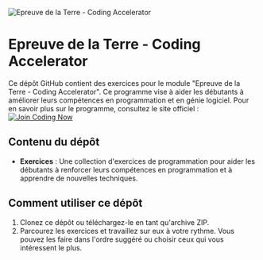 ![Epreuve de la Terre - Coding Accelerator](https://joincodingnow.com/assets/logo_ca_black-e3e99cdfaa5c0148839b154dfc3a95f0ef9b12195cd11c052d0b903dbed1785c.png)

# Epreuve de la Terre - Coding Accelerator

Ce dépôt GitHub contient des exercices pour le module "Epreuve de la Terre - Coding Accelerator". Ce programme vise à aider les débutants à améliorer leurs compétences en programmation et en génie logiciel. Pour en savoir plus sur le programme, consultez le site officiel : [![Join Coding Now](https://img.shields.io/badge/Visit-Join%20Coding%20Now-blue)](https://joincodingnow.com/coding-accelerator)

## Contenu du dépôt

- **Exercices** : Une collection d'exercices de programmation pour aider les débutants à renforcer leurs compétences en programmation et à apprendre de nouvelles techniques.


## Comment utiliser ce dépôt

1. Clonez ce dépôt ou téléchargez-le en tant qu'archive ZIP.
2. Parcourez les exercices et travaillez sur eux à votre rythme. Vous pouvez les faire dans l'ordre suggéré ou choisir ceux qui vous intéressent le plus.

